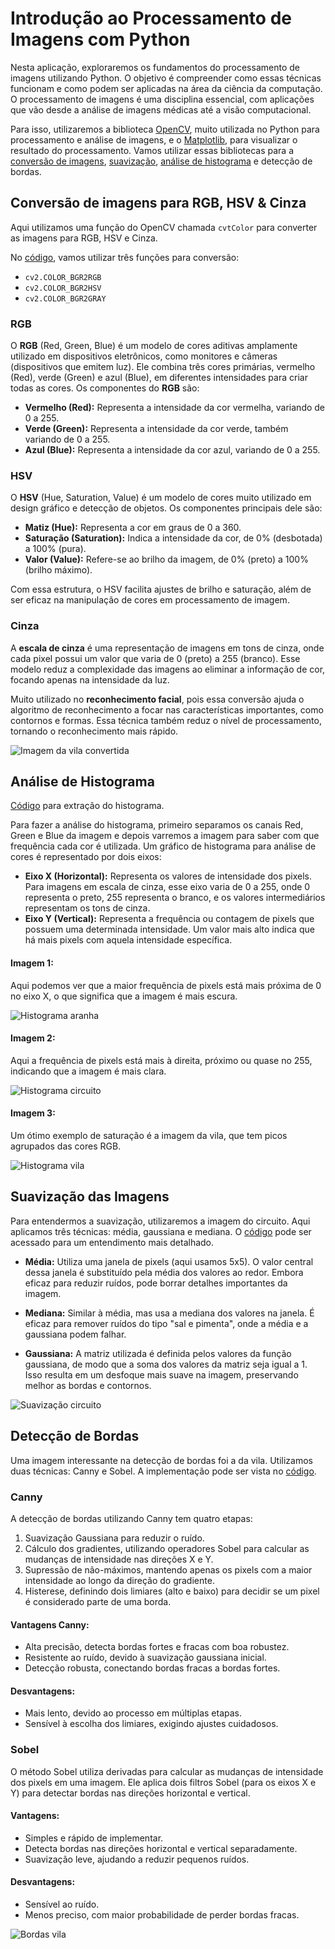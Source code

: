 # Introdução ao Processamento de Imagens com Python

Nesta aplicação, exploraremos os fundamentos do processamento de imagens utilizando Python. O objetivo é compreender como essas técnicas funcionam e como podem ser aplicadas na área da ciência da computação. O processamento de imagens é uma disciplina essencial, com aplicações que vão desde a análise de imagens médicas até a visão computacional.

Para isso, utilizaremos a biblioteca [OpenCV](https://docs.opencv.org/4.x/d6/d00/tutorial_py_root.html), muito utilizada no Python para processamento e análise de imagens, e o [Matplotlib](https://matplotlib.org/), para visualizar o resultado do processamento. Vamos utilizar essas bibliotecas para a [conversão de imagens](#conversão-de-imagens-para-rgb-hsv--cinza), [suavização](#suavização-das-imagens), [análise de histograma](#análise-de-histograma) e detecção de bordas.

## Conversão de imagens para RGB, HSV & Cinza

Aqui utilizamos uma função do OpenCV chamada `cvtColor` para converter as imagens para RGB, HSV e Cinza.

No [código](https://github.com/MagnoMF/processamento-de-imagens/blob/main/src/ler_converter.py), vamos utilizar três funções para conversão:
- `cv2.COLOR_BGR2RGB`
- `cv2.COLOR_BGR2HSV`
- `cv2.COLOR_BGR2GRAY`

### RGB
O **RGB** (Red, Green, Blue) é um modelo de cores aditivas amplamente utilizado em dispositivos eletrônicos, como monitores e câmeras (dispositivos que emitem luz). Ele combina três cores primárias, vermelho (Red), verde (Green) e azul (Blue), em diferentes intensidades para criar todas as cores. Os componentes do **RGB** são:

- **Vermelho (Red):** Representa a intensidade da cor vermelha, variando de 0 a 255.
- **Verde (Green):** Representa a intensidade da cor verde, também variando de 0 a 255.
- **Azul (Blue):** Representa a intensidade da cor azul, variando de 0 a 255.

### HSV
O **HSV** (Hue, Saturation, Value) é um modelo de cores muito utilizado em design gráfico e detecção de objetos. Os componentes principais dele são:

- **Matiz (Hue):** Representa a cor em graus de 0 a 360.
- **Saturação (Saturation):** Indica a intensidade da cor, de 0% (desbotada) a 100% (pura).
- **Valor (Value):** Refere-se ao brilho da imagem, de 0% (preto) a 100% (brilho máximo).

Com essa estrutura, o HSV facilita ajustes de brilho e saturação, além de ser eficaz na manipulação de cores em processamento de imagem.

### Cinza
A **escala de cinza** é uma representação de imagens em tons de cinza, onde cada pixel possui um valor que varia de 0 (preto) a 255 (branco). Esse modelo reduz a complexidade das imagens ao eliminar a informação de cor, focando apenas na intensidade da luz.

Muito utilizado no **reconhecimento facial**, pois essa conversão ajuda o algoritmo de reconhecimento a focar nas características importantes, como contornos e formas. Essa técnica também reduz o nível de processamento, tornando o reconhecimento mais rápido.

![Imagem da vila convertida](readme_img/conversao_village.png)

## Análise de Histograma

[Código](https://github.com/MagnoMF/processamento-de-imagens/blob/main/src/histograma.py) para extração do histograma.

Para fazer a análise do histograma, primeiro separamos os canais Red, Green e Blue da imagem e depois varremos a imagem para saber com que frequência cada cor é utilizada. Um gráfico de histograma para análise de cores é representado por dois eixos:

- **Eixo X (Horizontal):** Representa os valores de intensidade dos pixels. Para imagens em escala de cinza, esse eixo varia de 0 a 255, onde 0 representa o preto, 255 representa o branco, e os valores intermediários representam os tons de cinza.
- **Eixo Y (Vertical):** Representa a frequência ou contagem de pixels que possuem uma determinada intensidade. Um valor mais alto indica que há mais pixels com aquela intensidade específica.

#### Imagem 1:
Aqui podemos ver que a maior frequência de pixels está mais próxima de 0 no eixo X, o que significa que a imagem é mais escura.

![Histograma aranha](readme_img/histograma_aranha.jpg)

#### Imagem 2:
Aqui a frequência de pixels está mais à direita, próximo ou quase no 255, indicando que a imagem é mais clara.

![Histograma circuito](readme_img/histograma_circuito.png)

#### Imagem 3:
Um ótimo exemplo de saturação é a imagem da vila, que tem picos agrupados das cores RGB.

![Histograma vila](readme_img/histograma_village.png)

## Suavização das Imagens

Para entendermos a suavização, utilizaremos a imagem do circuito.
Aqui aplicamos três técnicas: média, gaussiana e mediana. O [código](https://github.com/MagnoMF/processamento-de-imagens/blob/main/src/suavizacao.py) pode ser acessado para um entendimento mais detalhado.

- **Média:** Utiliza uma janela de pixels (aqui usamos 5x5). O valor central dessa janela é substituído pela média dos valores ao redor. Embora eficaz para reduzir ruídos, pode borrar detalhes importantes da imagem.
  
- **Mediana:** Similar à média, mas usa a mediana dos valores na janela. É eficaz para remover ruídos do tipo "sal e pimenta", onde a média e a gaussiana podem falhar.

- **Gaussiana:** A matriz utilizada é definida pelos valores da função gaussiana, de modo que a soma dos valores da matriz seja igual a 1. Isso resulta em um desfoque mais suave na imagem, preservando melhor as bordas e contornos.

![Suavização circuito](readme_img/suavizacao_circuito.png)

## Detecção de Bordas

Uma imagem interessante na detecção de bordas foi a da vila. Utilizamos duas técnicas: Canny e Sobel. A implementação pode ser vista no [código](https://github.com/MagnoMF/processamento-de-imagens/blob/main/src/deteccao_bordas.py).

### Canny
A detecção de bordas utilizando Canny tem quatro etapas:

1. Suavização Gaussiana para reduzir o ruído.
2. Cálculo dos gradientes, utilizando operadores Sobel para calcular as mudanças de intensidade nas direções X e Y.
3. Supressão de não-máximos, mantendo apenas os pixels com a maior intensidade ao longo da direção do gradiente.
4. Histerese, definindo dois limiares (alto e baixo) para decidir se um pixel é considerado parte de uma borda.

#### Vantagens Canny:
- Alta precisão, detecta bordas fortes e fracas com boa robustez.
- Resistente ao ruído, devido à suavização gaussiana inicial.
- Detecção robusta, conectando bordas fracas a bordas fortes.

#### Desvantagens:
- Mais lento, devido ao processo em múltiplas etapas.
- Sensível à escolha dos limiares, exigindo ajustes cuidadosos.

### Sobel
O método Sobel utiliza derivadas para calcular as mudanças de intensidade dos pixels em uma imagem. Ele aplica dois filtros Sobel (para os eixos X e Y) para detectar bordas nas direções horizontal e vertical.

#### Vantagens:
- Simples e rápido de implementar.
- Detecta bordas nas direções horizontal e vertical separadamente.
- Suavização leve, ajudando a reduzir pequenos ruídos.

#### Desvantagens:
- Sensível ao ruído.
- Menos preciso, com maior probabilidade de perder bordas fracas.

![Bordas vila](readme_img/deteccao_bordas_village.png)